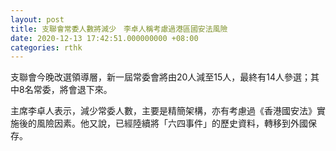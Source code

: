 ```yaml
---
layout: post
title: 支聯會常委人數將減少　李卓人稱考慮過港區國安法風險
date: 2020-12-13 17:42:51.000000000 +08:00
categories: rthk
---
```


支聯會今晚改選領導層，新一屆常委會將由20人減至15人，最終有14人參選；其中8名常委，將會退下來。

主席李卓人表示，減少常委人數，主要是精簡架構，亦有考慮過《香港國安法》實施後的風險因素。他又說，已經陸續將「六四事件」的歷史資料，轉移到外國保存。
